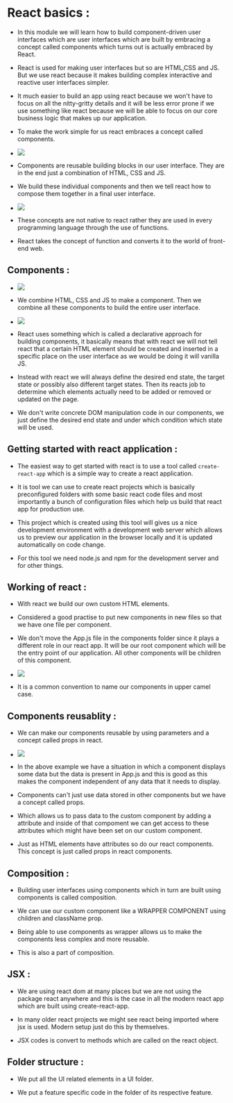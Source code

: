 # React basics :

* In this module we will learn how to build component-driven user interfaces which are user interfaces which are built by embracing a concept called components which turns out is actually embraced by React. 

* React is used for making user interfaces but so are HTML,CSS and JS. But we use react because it makes building complex interactive and reactive user interfaces simpler.

* It much easier to build an app using react because we won't have to focus on all the nitty-gritty details and it will be less error prone if we use something like react because we will be able to focus on our core business logic that makes up our application.

* To make the work simple for us react embraces a concept called components.

* ![](2022-06-15-23-30-24.png)

* Components are reusable building blocks in our user interface. They are in the end just a combination of HTML, CSS and JS.

* We build these individual components and then we tell react how to compose them together in a final user interface.

* ![](2022-06-15-23-36-11.png)

* These concepts are not native to react rather they are used in every programming language through the use of functions.

* React takes the concept of function and converts it to the world of front-end web.

## Components :

* ![](2022-06-15-23-38-36.png)

* We combine HTML, CSS and JS to make a component. Then we combine all these components to build the entire user interface.

* ![](2022-06-15-23-43-15.png)

* React uses something which is called a declarative approach for building components, it basically means that with react we will not tell react that a certain HTML element should be created and inserted in a specific place on the user interface as we would be doing it will vanilla JS.

* Instead with react we will always define the desired end state, the target state or possibly also different target states. Then its reacts job to determine which elements actually need to be added or removed or updated on the page.

* We don't write concrete DOM manipulation code in our components, we just define the desired end state and under which condition which state will be used.

## Getting started with react application :

* The easiest way to get started with react is to use a tool called `create-react-app` which is a simple way to create a react application.

* It is tool we can use to create react projects which is basically preconfigured folders with some basic react code files and most importantly a bunch of configuration files which help us build that react app for production use.

* This project which is created using this tool will gives us a nice development environment with a development web server which allows us to preview our application in the browser locally and it is updated automatically on code change.

* For this tool we need node.js and npm for the development server and for other things.

## Working of react : 

* With react we build our own custom HTML elements.

* Considered a good practise to put new components in new files so that we have one file per component.

* We don't move the App.js file in the components folder since it plays a different role in our react app. It will be our root component which will be the entry point of our application. All other components will be children of this component.

* ![](2022-06-16-01-12-02.png)

* It is a common convention to name our components in upper camel case.

## Components reusablity :

* We can make our components reusable by using parameters and a concept called props in react.

* ![](2022-06-16-15-32-53.png)

* In the above example we have a situation in which a component displays some data but the data is present in App.js and this is good as this makes the component independent of any data that it needs to display.

* Components can't just use data stored in other components but we have a concept called props.

* Which allows us to pass data to the custom component by adding a attribute and inside of that compoment we can get access to these attributes which might have been set on our custom component.

* Just as HTML elements have attributes so do our react components. This concept is just called props in react components.

## Composition :

* Building user interfaces using components which in turn are built using components is called composition.

* We can use our custom component like a WRAPPER COMPONENT using children and className prop.

* Being able to use components as wrapper allows us to make the components less complex and more reusable.

* This is also a part of composition.

## JSX : 

* We are using react dom at many places but we are not using the package react anywhere and this is the case in all the modern react app which are built using create-react-app.

* In many older react projects we might see react being imported where jsx is used. Modern setup just do this by themselves.

* JSX codes is convert to methods which are called on the react object.

## Folder structure :

* We put all the UI related elements in a UI folder.

* We put a feature specific code in the folder of its respective feature.